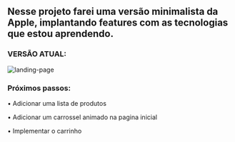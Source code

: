 ## Nesse projeto farei uma versão minimalista da Apple, implantando features com as tecnologias que estou aprendendo.


### VERSÃO ATUAL:

<img src="https://scontent-gru2-1.xx.fbcdn.net/v/t1.0-9/71372196_1965571566879013_779906494052171776_o.jpg?_nc_cat=103&_nc_oc=AQmYYyXlGtX6l7u4adHDT4inQM6F416aLWf1PGlkNHEv7qwRLoGw5BlJDGL3idNh4QM&_nc_ht=scontent-gru2-1.xx&oh=232905681728f2d5a2524ecf93f6f845&oe=5E336041" alt="landing-page">

### Próximos passos:

• Adicionar uma lista de produtos

• Adicionar um carrossel animado na pagina inicial

• Implementar o carrinho
